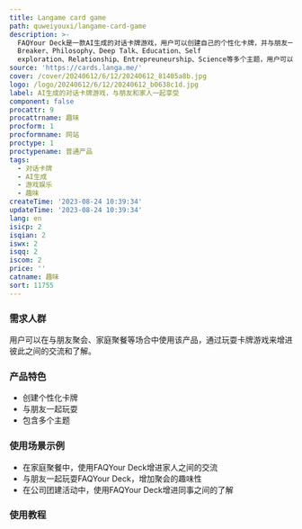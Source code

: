```yaml
---
title: Langame card game
path: quweiyouxi/langame-card-game
description: >-
  FAQYour Deck是一款AI生成的对话卡牌游戏，用户可以创建自己的个性化卡牌，并与朋友一起玩耍。游戏包含Ice
  Breaker、Philosophy、Deep Talk、Education、Self
  exploration、Relationship、Entrepreuneurship、Science等多个主题，用户可以根据自己的喜好选择不同的卡牌。游戏售价25美元，目前正在预售中。
source: 'https://cards.langa.me/'
cover: /cover/20240612/6/12/20240612_81405a8b.jpg
logo: /logo/20240612/6/12/20240612_b0638c1d.jpg
label: AI生成的对话卡牌游戏，与朋友和家人一起享受
component: false
procattr: 9
procattrname: 趣味
procform: 1
procformname: 网站
proctype: 1
proctypename: 普通产品
tags:
  - 对话卡牌
  - AI生成
  - 游戏娱乐
  - 趣味
createTime: '2023-08-24 10:39:34'
updateTime: '2023-08-24 10:39:34'
lang: en
isicp: 2
isqian: 2
iswx: 2
isqq: 2
iscom: 2
price: ''
catname: 趣味
sort: 11755
---
```




### 需求人群
用户可以在与朋友聚会、家庭聚餐等场合中使用该产品，通过玩耍卡牌游戏来增进彼此之间的交流和了解。

### 产品特色
- 创建个性化卡牌
- 与朋友一起玩耍
- 包含多个主题

### 使用场景示例
- 在家庭聚餐中，使用FAQYour Deck增进家人之间的交流
- 与朋友一起玩耍FAQYour Deck，增加聚会的趣味性
- 在公司团建活动中，使用FAQYour Deck增进同事之间的了解

### 使用教程


  
